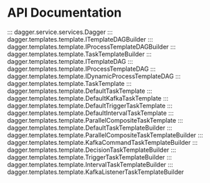 
# API Documentation

::: dagger.service.services.Dagger 
::: dagger.templates.template.ITemplateDAGBuilder
::: dagger.templates.template.IProcessTemplateDAGBuilder
::: dagger.templates.template.TaskTemplateBuilder
::: dagger.templates.template.ITemplateDAG
::: dagger.templates.template.IProcessTemplateDAG
::: dagger.templates.template.IDynamicProcessTemplateDAG
::: dagger.templates.template.TaskTemplate
::: dagger.templates.template.DefaultTaskTemplate
::: dagger.templates.template.DefaultKafkaTaskTemplate
::: dagger.templates.template.DefaultTriggerTaskTemplate
::: dagger.templates.template.DefaultIntervalTaskTemplate
::: dagger.templates.template.ParallelCompositeTaskTemplate
::: dagger.templates.template.DefaultTaskTemplateBuilder
::: dagger.templates.template.ParallelCompositeTaskTemplateBuilder
::: dagger.templates.template.KafkaCommandTaskTemplateBuilder
::: dagger.templates.template.DecisionTaskTemplateBuilder
::: dagger.templates.template.TriggerTaskTemplateBuilder
::: dagger.templates.template.IntervalTaskTemplateBuilder
::: dagger.templates.template.KafkaListenerTaskTemplateBuilder
